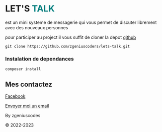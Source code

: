 # LET'S <span style="color: teal">TALK<span>

<p>est un mini systeme de messagerie qui vous permet de discuter librement avec des nouveaux personnes</p>

<p>pour participer au project il vous suffit de cloner la depot 
<a href="https://www.github.com">github</a></p>

    git clone https://github.com/zgeniuscoders/lets-talk.git

### Instalation de dependances

    composer install


## Mes contactez
<p>
    <a href="https://web.facebook.com/ZGeniusCodeur">Facebook</a>
</p>


<p><a href="mailto:zgeniuscoders@gmail.com">Envoyer moi un email</a></p>
<p>By zgeniuscodes </p>
&copy; 2022-2023

